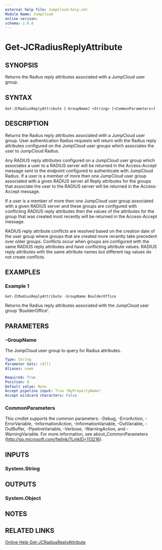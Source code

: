 ```yaml
---
external help file: JumpCloud-help.xml
Module Name: JumpCloud
online version:
schema: 2.0.0
---
```


# Get-JCRadiusReplyAttribute

## SYNOPSIS

Returns the Radius reply attributes associated with a JumpCloud user group.

## SYNTAX

```
Get-JCRadiusReplyAttribute [-GroupName] <String> [<CommonParameters>]
```

## DESCRIPTION

Returns the Radius reply attributes associated with a JumpCloud user group. User authentication Radius requests will return with the Radius reply attributes configured on the JumpCloud user groups which associates the user to JumpCloud Radius.

Any RADIUS reply attributes configured on a JumpCloud user group which associates a user to a RADIUS server will be returned in the Access-Accept message sent to the endpoint configured to authenticate with JumpCloud Radius. If a user is a member of more then one JumpCloud user group associated with a given RADIUS server all Reply attributes for the groups that associate the user to the RADIUS server will be returned in the Access-Accept message.

If a user is a member of more then one JumpCloud user group associated with a given RADIUS server and these groups are configured with conflicting RADIUS reply attributes then the values of the attributes for the group that was created most recently will be returned in the Access-Accept message.

RADIUS reply attribute conflicts are resolved based on the creation date of the user group where groups that are created more recently take precedent over older groups. Conflicts occur when groups are configured with the same RADIUS reply attributes and have conflicting attribute values. RADIUS reply attributes with the same attribute names but different tag values do not create conflicts.

## EXAMPLES

### Example 1
```powershell
Get-JCRadiusReplyAttribute -GroupName BoulderOffice
```

Returns the Radius reply attributes associated with the JumpCloud user group 'BoulderOffice'.

## PARAMETERS

### -GroupName

The JumpCloud user group to query for Radius attributes.

```yaml
Type: String
Parameter Sets: (All)
Aliases: name

Required: True
Position: 0
Default value: None
Accept pipeline input: True (ByPropertyName)
Accept wildcard characters: False
```

### CommonParameters
This cmdlet supports the common parameters: -Debug, -ErrorAction, -ErrorVariable, -InformationAction, -InformationVariable, -OutVariable, -OutBuffer, -PipelineVariable, -Verbose, -WarningAction, and -WarningVariable. For more information, see about_CommonParameters (http://go.microsoft.com/fwlink/?LinkID=113216).

## INPUTS

### System.String

## OUTPUTS

### System.Object

## NOTES

## RELATED LINKS
[Online Help Get-JCRadiusReplyAttribute](https://github.com/TheJumpCloud/support/wiki/Get-JCRadiusReplyAttribute)
